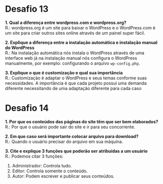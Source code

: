 # Desafio 13
**1. Qual a diferença entre wordpress.com e wordpress.org?**  
R.: wordpress.org é um site para baixar o WordPress e o WordPress.com é um site para criar outros sites online através de um painel super fácil.

**2. Explique a diferença entre a instalação automática e instalação manual do WordPress**  
R.: Na instalação automática nós instala o WordPress através de uma interface web já na instalação manual nós configura o WordPress manualmente, por exemplo: configurando o arquivo `wp-config.php`.

**3. Explique o que é customização e qual sua importância**  
R.: Customização é adaptar o WordPress e seus temas conforme suas necessidades. A importância é que cada projeto possui uma demanda diferente necessitando de uma adaptação diferente para cada caso


# Desafio 14
**1. Por que os conteúdos das páginas do site têm que ser bem elaborados?**  
R.: Por que o usuário pode sair do site e ir para seu concorrente.

**2. Em que caso será importante colocar arquivo para download?**  
R.: Quando o usuário precisar do arquivo em sua máquina.

**3. Cite e explique 3 funções que poderão ser atribuídas a um usuário**  
R.: Podemos citar 3 funções:

1. Administrador: Controla tudo.
2. Editor: Controla somente o conteúdo.
3. Autor: Podem escrever e publicar seus conteúdos.
